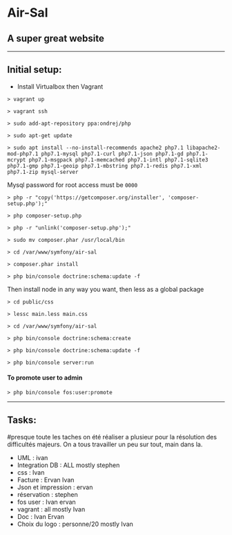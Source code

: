 # Air-Sal
## A super great website

---

## Initial setup:

- Install Virtualbox then Vagrant

`> vagrant up`

`> vagrant ssh`

`> sudo add-apt-repository ppa:ondrej/php`

`> sudo apt-get update`

`> sudo apt install --no-install-recommends apache2 php7.1 libapache2-mod-php7.1 php7.1-mysql php7.1-curl php7.1-json php7.1-gd php7.1-mcrypt php7.1-msgpack php7.1-memcached php7.1-intl php7.1-sqlite3 php7.1-gmp php7.1-geoip php7.1-mbstring php7.1-redis php7.1-xml php7.1-zip mysql-server`

Mysql password for root access must be `0000`

`> php -r "copy('https://getcomposer.org/installer', 'composer-setup.php');"`

`> php composer-setup.php`

`> php -r "unlink('composer-setup.php');"`

`> sudo mv composer.phar /usr/local/bin`

`> cd /var/www/symfony/air-sal`

`> composer.phar install`

`> php bin/console doctrine:schema:update -f`

Then install node in any way you want, then less as a global package 

`> cd public/css`

`> lessc main.less main.css`

`> cd /var/www/symfony/air-sal`

`> php bin/console doctrine:schema:create`

`> php bin/console doctrine:schema:update -f`

`> php bin/console server:run`

#### To promote user to admin

`> php bin/console fos:user:promote`

---

## Tasks:
#presque toute les taches on été réaliser a plusieur pour la résolution des difficultés majeurs. On a tous travailler un peu sur tout, main dans la. 

- UML : ivan
- Integration DB : ALL mostly stephen
- css : Ivan
- Facture : Ervan Ivan
- Json et impression : ervan
- réservation : stephen 
- fos user : Ivan ervan
- vagrant : all mostly Ivan
- Doc : Ivan Ervan
- Choix du logo : personne/20 mostly Ivan  

